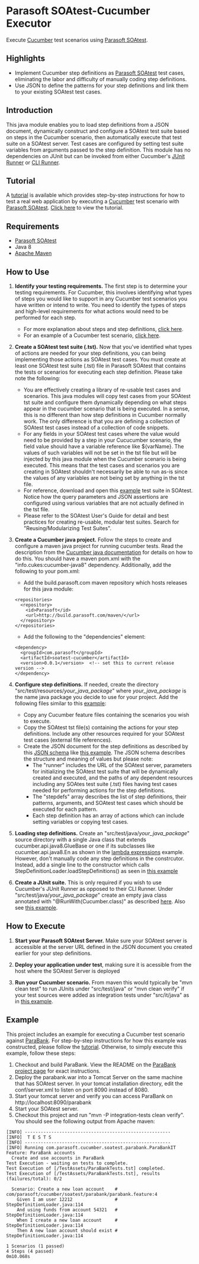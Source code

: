 # Parasoft SOAtest-Cucumber Executor

Execute [Cucumber](https://cucumber.io) test scenarios using
[Parasoft SOAtest](https://www.parasoft.com/product/soatest/).


## Highlights

 * Implement Cucumber step definitions as
[Parasoft SOAtest](https://www.parasoft.com/product/soatest/) test cases,
eliminating the labor and difficulty of manually coding step definitions.
 * Use JSON to define the patterns for your step definitions and link them to
your existing SOAtest test cases.


## Introduction

This java module enables you to load step definitions from a JSON document,
dynamically construct and configure a SOAtest test suite based on steps in the
Cucumber scenario, then automatically execute that test suite on a SOAtest
server.  Test cases are configured by setting test suite variables from
arguments passed to the step definition.  This module has no dependencies on
JUnit but can be invoked from either Cucumber's
[JUnit Runner](https://cucumber.io/docs/reference/jvm#junit-runner) or
[CLI Runner](https://cucumber.io/docs/reference/jvm#cli-runner).


## Tutorial

A [tutorial](tutorial.md) is available which provides step-by-step instructions
for how to test a real web application by executing a
[Cucumber](https://cucumber.io) test scenario with
[Parasoft SOAtest](https://www.parasoft.com/product/soatest/).
[Click here](tutorial.md) to view the tutorial.


## Requirements
* [Parasoft SOAtest](https://www.parasoft.com/product/soatest/)
* Java 8
* [Apache Maven](https://maven.apache.org/)


## How to Use

1. **Identify your testing requirements.**  The first step is to determine your
testing requirements.  For Cucumber, this involves identifying what types of
steps you would like to support in any Cucumber test scenarios you have written
or intend to write.  You need to identify the types of steps and high-level
requirements for what actions would need to be performed for each step.
   * For more explanation about steps and step definitions,
[click here](https://cucumber.io/docs/reference#step-definitions).
   * For an example of a Cucumber test scenario,
[click here](src/it/resources/com/parasoft/cucumber/soatest/parabank/parabank.feature).

1. **Create a SOAtest test suite (.tst).**  Now that you've identified what
types of actions are needed for your step definitions, you can being
implementing those actions as SOAtest test cases.  You must create at least one
SOAtest test suite (.tst) file in Parasoft SOAtest that contains the tests or
scenarios for executing each step definition.  Please take note the following:
   * You are effectively creating a library of re-usable test cases and
scenarios.  This java modules will copy test cases from your SOAtest tst suite
and configure them dynamically depending on what steps appear in the cucumber
scenario that is being executed.  In a sense, this is no different than how step
definitions in Cucumber normally work.  The only difference is that you are
defining a collection of SOAtest test cases instead of a collection of code
snippets.
   * For any fields in your SOAtest test cases where the value would need to be
provided by a step in your Cucucumber scenario, the field value should have a
variable reference like ${varName}.  The values of such variables will not be
set in the tst file but will be injected by this java module when the Cucumber
scenario is being executed.  This means that the test cases and scenarios you
are creating in SOAtest shouldn't necessarily be able to run as-is
since the values of any variables are not being set by anything in the tst file.
   * For reference, download and open this
[example](src/it/resources/com/parasoft/cucumber/soatest/parabank/parabank_stepdefs.tst)
test suite in SOAtest.  Notice how the query parameters and JSON assertions are
configured using various variables that are not actually defined in the tst
file.
   * Please refer to the SOAtest User's Guide for detail and best practices for
creating re-usable, modular test suites.  Search for
"Reusing/Modularizing Test Suites".

1. **Create a Cucumber java project.**  Follow the steps to create and
configure a maven java project for running cucumber tests.  Read the description
from the
[Cucumber java documentation](https://cucumber.io/docs/reference/jvm#java) for
details on how to do this.  You should have a maven pom.xml with the
"info.cukes:cucumber-java8" dependency.  Additionally, add the following to your
pom.xml:
   * Add the build.parasoft.com maven repository which hosts releases for this
java module:
   ```
   <repositories>
     <repository>
       <id>Parasoft</id>
       <url>http://build.parasoft.com/maven/</url>
     </repository>
   </repositories>
   ```
   * Add the following to the "dependencies" element:
   ```
   <dependency>
     <groupId>com.parasoft</groupId>
     <artifactId>soatest-cucumber</artifactId>
     <version>0.0.1</version>  <!-- set this to current release version -->
   </dependency>
   ```

1. **Configure step definitions.**  If needed, create the directory
"src/test/resources/*your_java_package*" where *your_java_package* is the
name java package you decide to use for your project.  Add the following files
similar to this
[example](src/it/resources/com/parasoft/cucumber/soatest/parabank/):
   * Copy any Cucumber feature files containing the scenarios you wish to
execute.
   * Copy the SOAtest tst file(s) containing the actions for your step
definitions.  Include any other resources required for your SOAtest test cases
(external file references).
   * Create the JSON document for the step definitions as described by this
[JSON schema](src/main/schema/stepdefs.json) like
[this example](src/it/resources/com/parasoft/cucumber/soatest/parabank/parabank_stepdefs.json).
The JSON schema describes the structure and meaning of values but please note:
     * The "runner" includes the URL of the SOAtest server, parameters for
initializing the SOAtest test suite that will be dynamically created and
executed, and the paths of any dependent resources including any SOAtes test
suite (.tst) files having test cases needed for performing actions for the step
definitions.
     * The "stepdefs" array describes the list of step definitions, their
patterns, arguments, and SOAtest test cases which should be executed for each
pattern.
     * Each step definition has an array of actions which can include setting
variables or copying test cases.

1. **Loading step definitions.**  Create an "src/test/java/*your_java_package*"
source directory with a single Java class that extends
cucumber.api.java8.GlueBase or one if its subclasses like cucumber.api.java8.En
as shown in the
[lambda expressions](https://cucumber.io/docs/reference/jvm#lambda-expressions-java-8)
example.  However, don't manually code any step definitions in the constrcutor.
Instead, add a single line to the constructor which calls
StepDefinitionLoader.loadStepDefinitions() as seen in
[this example](src/it/java/com/parasoft/cucumber/soatest/parabank/ParaBankStepDefinitions.java)

1. **Create a JUnit suite.**  This is only required if you wish to use
Cucumber's JUnit Runner as opposed to their CLI Runner.  Under
"src/test/java/*your_java_package*" create an empty java class annotated with
"@RunWith(Cucumber.class)" as described
[here](https://cucumber.io/docs/reference/jvm#junit-runner).  Also see
[this example](src/it/java/com/parasoft/cucumber/soatest/parabank/ParaBankIT.java).


## How to Execute

1. **Start your Parasoft SOAtest Server.**  Make sure your SOAtest server is
accessible at the server URL defined in the JSON document you created earlier
for your step definitions.

1. **Deploy your application under test**, making sure it is acessible from the host
where the SOAtest Server is deployed

1. **Run your Cucumber scenario.**  From maven this would typically be
"mvn clean test" to run JUnits under "src/test/java" or "mvn clean verify" if
your test sources were added as integration tests under "src/it/java" as in
[this example](src/it/java/com/parasoft/cucumber/soatest/parabank).


## Example

This project includes an example for executing a Cucumber test scenario against
[ParaBank](https://github.com/parasoft/parabank).  For step-by-step
instructions for how this example was constructed, please follow the
[tutorial](tutorial.md).  Otherwise, to simply execute this example, follow
these steps:
 1. Checkout and build ParaBank.  View the README on the
[ParaBank project page](https://github.com/parasoft/parabank)
for exact instructions.
 1. Deploy the parabank.war into a Tomcat Server on the same machine that has
SOAtest server.  In your tomcat installation directory, edit the conf/server.xml
to listen on port 8090 instead of 8080.
 1. Start your tomcat server and verify you can access ParaBank on
http://localhost:8090/parabank
 1. Start your SOAtest server.
 1. Checkout this project and run "mvn -P integration-tests clean verify".  You
should see the following output from Apache maven:
```
[INFO] -------------------------------------------------------
[INFO]  T E S T S
[INFO] -------------------------------------------------------
[INFO] Running com.parasoft.cucumber.soatest.parabank.ParaBankIT
Feature: ParaBank accounts
  Create and use accounts in ParaBank
Test Execution - waiting on tests to complete.
Test Execution of [/TestAssets/ParaBankTests.tst] completed.
Test Execution of [/TestAssets/ParaBankTests.tst], results (failures/total): 0/2

  Scenario: Create a new loan account    # com/parasoft/cucumber/soatest/parabank/parabank.feature:4
    Given I am user 12212                # StepDefinitionLoader.java:114
    And using funds from account 54321   # StepDefinitionLoader.java:114
    When I create a new loan account     # StepDefinitionLoader.java:114
    Then A new loan account should exist # StepDefinitionLoader.java:114

1 Scenarios (1 passed)
4 Steps (4 passed)
0m10.068s
```